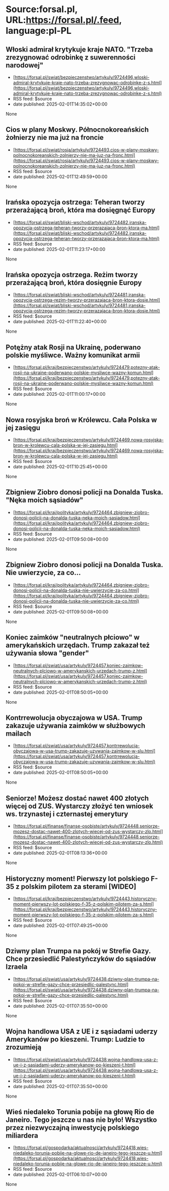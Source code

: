 # Source:forsal.pl, URL:https://forsal.pl/.feed, language:pl-PL

## Włoski admirał krytykuje kraje NATO. "Trzeba zrezygnować odrobinkę z suwerenności narodowej"
 - [https://forsal.pl/swiat/bezpieczenstwo/artykuly/9724496,wloski-admiral-krytykuje-kraje-nato-trzeba-zrezygnowac-odrobinke-z-s.html](https://forsal.pl/swiat/bezpieczenstwo/artykuly/9724496,wloski-admiral-krytykuje-kraje-nato-trzeba-zrezygnowac-odrobinke-z-s.html)
 - RSS feed: $source
 - date published: 2025-02-01T14:35:02+00:00

None

## Cios w plany Moskwy. Północnokoreańskich żołnierzy nie ma już na froncie
 - [https://forsal.pl/swiat/rosja/artykuly/9724493,cios-w-plany-moskwy-polnocnokoreanskich-zolnierzy-nie-ma-juz-na-fronc.html](https://forsal.pl/swiat/rosja/artykuly/9724493,cios-w-plany-moskwy-polnocnokoreanskich-zolnierzy-nie-ma-juz-na-fronc.html)
 - RSS feed: $source
 - date published: 2025-02-01T12:49:59+00:00

None

## Irańska opozycja ostrzega: Teheran tworzy przerażającą broń, która ma dosięgnąć Europy
 - [https://forsal.pl/swiat/bliski-wschod/artykuly/9724482,iranska-opozycja-ostrzega-teheran-tworzy-przerazajaca-bron-ktora-ma.html](https://forsal.pl/swiat/bliski-wschod/artykuly/9724482,iranska-opozycja-ostrzega-teheran-tworzy-przerazajaca-bron-ktora-ma.html)
 - RSS feed: $source
 - date published: 2025-02-01T11:23:17+00:00

None

## Irańska opozycja ostrzega. Reżim tworzy przerażającą broń, która dosięgnie Europy
 - [https://forsal.pl/swiat/bliski-wschod/artykuly/9724481,iranska-opozycja-ostrzega-rezim-tworzy-przerazajaca-bron-ktora-dosie.html](https://forsal.pl/swiat/bliski-wschod/artykuly/9724481,iranska-opozycja-ostrzega-rezim-tworzy-przerazajaca-bron-ktora-dosie.html)
 - RSS feed: $source
 - date published: 2025-02-01T11:22:40+00:00

None

## Potężny atak Rosji na Ukrainę, poderwano polskie myśliwce. Ważny komunikat armii
 - [https://forsal.pl/kraj/bezpieczenstwo/artykuly/9724479,potezny-atak-rosji-na-ukraine-poderwano-polskie-mysliwce-wazny-komun.html](https://forsal.pl/kraj/bezpieczenstwo/artykuly/9724479,potezny-atak-rosji-na-ukraine-poderwano-polskie-mysliwce-wazny-komun.html)
 - RSS feed: $source
 - date published: 2025-02-01T11:00:17+00:00

None

## Nowa rosyjska broń w Królewcu. Cała Polska w jej zasięgu
 - [https://forsal.pl/kraj/bezpieczenstwo/artykuly/9724469,nowa-rosyjska-bron-w-krolewcu-cala-polska-w-jej-zasiegu.html](https://forsal.pl/kraj/bezpieczenstwo/artykuly/9724469,nowa-rosyjska-bron-w-krolewcu-cala-polska-w-jej-zasiegu.html)
 - RSS feed: $source
 - date published: 2025-02-01T10:25:45+00:00

None

## Zbigniew Ziobro donosi policji na Donalda Tuska. "Nęka moich sąsiadów"
 - [https://forsal.pl/kraj/polityka/artykuly/9724464,zbigniew-ziobro-donosi-policji-na-donalda-tuska-neka-moich-sasiadow.html](https://forsal.pl/kraj/polityka/artykuly/9724464,zbigniew-ziobro-donosi-policji-na-donalda-tuska-neka-moich-sasiadow.html)
 - RSS feed: $source
 - date published: 2025-02-01T09:50:08+00:00

None

## Zbigniew Ziobro donosi policji na Donalda Tuska. Nie uwierzycie, za co...
 - [https://forsal.pl/kraj/polityka/artykuly/9724464,zbigniew-ziobro-donosi-policji-na-donalda-tuska-nie-uwierzycie-za-co.html](https://forsal.pl/kraj/polityka/artykuly/9724464,zbigniew-ziobro-donosi-policji-na-donalda-tuska-nie-uwierzycie-za-co.html)
 - RSS feed: $source
 - date published: 2025-02-01T09:50:08+00:00

None

## Koniec zaimków "neutralnych płciowo" w amerykańskich urzędach. Trump zakazał też używania słowa "gender"
 - [https://forsal.pl/swiat/usa/artykuly/9724457,koniec-zaimkow-neutralnych-plciowo-w-amerykanskich-urzedach-trump-z.html](https://forsal.pl/swiat/usa/artykuly/9724457,koniec-zaimkow-neutralnych-plciowo-w-amerykanskich-urzedach-trump-z.html)
 - RSS feed: $source
 - date published: 2025-02-01T08:50:05+00:00

None

## Kontrrewolucja obyczajowa w USA. Trump zakazuje używania zaimków w służbowych mailach
 - [https://forsal.pl/swiat/usa/artykuly/9724457,kontrrewolucja-obyczajowa-w-usa-trump-zakazuje-uzywania-zaimkow-w-slu.html](https://forsal.pl/swiat/usa/artykuly/9724457,kontrrewolucja-obyczajowa-w-usa-trump-zakazuje-uzywania-zaimkow-w-slu.html)
 - RSS feed: $source
 - date published: 2025-02-01T08:50:05+00:00

None

## Seniorze! Możesz dostać nawet 400 złotych więcej od ZUS. Wystarczy złożyć ten wniosek ws. trzynastej i czternastej emerytury
 - [https://forsal.pl/finanse/finanse-osobiste/artykuly/9724448,seniorze-mozesz-dostac-nawet-400-zlotych-wiecej-od-zus-wystarczy-zlo.html](https://forsal.pl/finanse/finanse-osobiste/artykuly/9724448,seniorze-mozesz-dostac-nawet-400-zlotych-wiecej-od-zus-wystarczy-zlo.html)
 - RSS feed: $source
 - date published: 2025-02-01T08:13:36+00:00

None

## Historyczny moment! Pierwszy lot polskiego F-35 z polskim pilotem za sterami [WIDEO]
 - [https://forsal.pl/kraj/bezpieczenstwo/artykuly/9724443,historyczny-moment-pierwszy-lot-polskiego-f-35-z-polskim-pilotem-za-s.html](https://forsal.pl/kraj/bezpieczenstwo/artykuly/9724443,historyczny-moment-pierwszy-lot-polskiego-f-35-z-polskim-pilotem-za-s.html)
 - RSS feed: $source
 - date published: 2025-02-01T07:49:25+00:00

None

## Dziwny plan Trumpa na pokój w Strefie Gazy. Chce przesiedlić Palestyńczyków do sąsiadów Izraela
 - [https://forsal.pl/swiat/usa/artykuly/9724438,dziwny-plan-trumpa-na-pokoj-w-strefie-gazy-chce-przesiedlic-palestync.html](https://forsal.pl/swiat/usa/artykuly/9724438,dziwny-plan-trumpa-na-pokoj-w-strefie-gazy-chce-przesiedlic-palestync.html)
 - RSS feed: $source
 - date published: 2025-02-01T07:35:50+00:00

None

## Wojna handlowa USA z UE i z sąsiadami uderzy Amerykanów po kieszeni. Trump: Ludzie to zrozumieją
 - [https://forsal.pl/swiat/usa/artykuly/9724438,wojna-handlowa-usa-z-ue-i-z-sasiadami-uderzy-amerykanow-po-kieszeni-t.html](https://forsal.pl/swiat/usa/artykuly/9724438,wojna-handlowa-usa-z-ue-i-z-sasiadami-uderzy-amerykanow-po-kieszeni-t.html)
 - RSS feed: $source
 - date published: 2025-02-01T07:35:50+00:00

None

## Wieś niedaleko Torunia pobije na głowę Rio de Janeiro. Tego jeszcze u nas nie było! Wszystko przez niezwyczajną inwestycję polskiego miliardera
 - [https://forsal.pl/gospodarka/aktualnosci/artykuly/9724418,wies-niedaleko-torunia-pobije-na-glowe-rio-de-janeiro-tego-jeszcze-u.html](https://forsal.pl/gospodarka/aktualnosci/artykuly/9724418,wies-niedaleko-torunia-pobije-na-glowe-rio-de-janeiro-tego-jeszcze-u.html)
 - RSS feed: $source
 - date published: 2025-02-01T06:10:07+00:00

None

